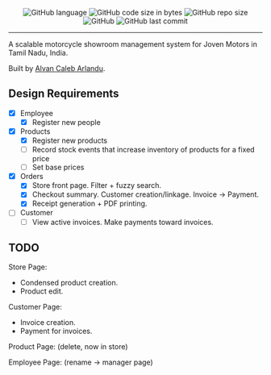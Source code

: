 <div align="center">

![GitHub language](https://img.shields.io/github/languages/top/Claeb101/showroom?color=FF6663)
![GitHub code size in bytes](https://img.shields.io/github/languages/code-size/Claeb101/showroom?color=FAFD7B)
![GitHub repo size](https://img.shields.io/github/repo-size/Claeb101/showroom?color=9EE09E)
![GitHub](https://img.shields.io/github/license/Claeb101/showroom?color=9EC1CF)
![GitHub last commit](https://img.shields.io/github/last-commit/Claeb101/showroom?color=CC99C9)

</div>

---

A scalable motorcycle showroom management system for Joven Motors in Tamil Nadu, India. 

Built by [Alvan Caleb Arlandu](https://arulandu.com/).

## Design Requirements
- [x] Employee
  - [x] Register new people
- [x] Products
  - [x] Register new products
  - [ ] Record stock events that increase inventory of products for a fixed price
  - [ ] Set base prices
- [x] Orders
  - [x] Store front page. Filter + fuzzy search. 
  - [x] Checkout summary. Customer creation/linkage. Invoice -> Payment.
  - [x] Receipt generation + PDF printing.
- [ ] Customer
  - [ ] View active invoices. Make payments toward invoices. 

## TODO
Store Page:
- Condensed product creation. 
- Product edit.

Customer Page: 
- Invoice creation.
- Payment for invoices. 

Product Page: (delete, now in store)

Employee Page: (rename -> manager page)